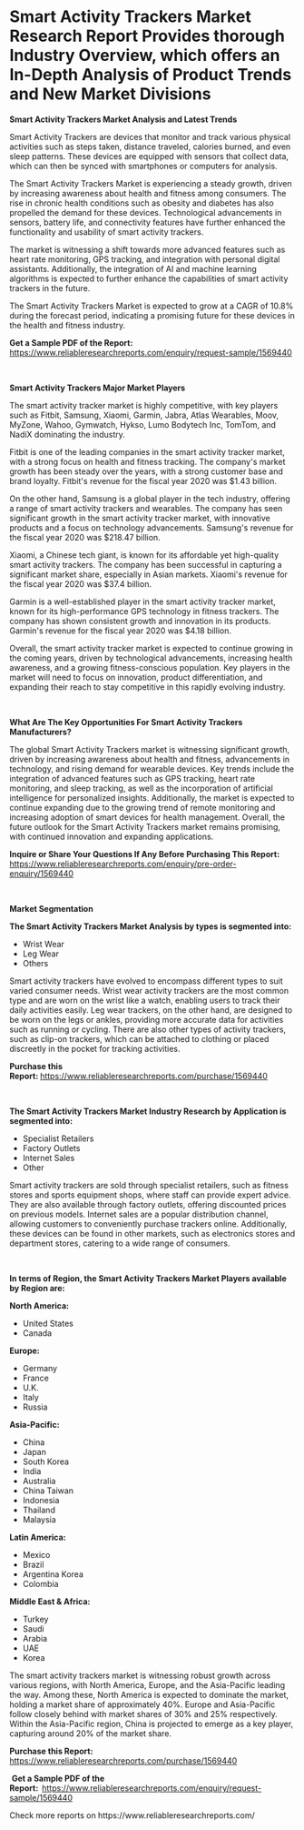 <p><h1>Smart Activity Trackers Market Research Report Provides thorough Industry Overview, which offers an In-Depth Analysis of Product Trends and New Market Divisions</h1></p><p><strong>Smart Activity Trackers Market Analysis and Latest Trends</strong></p>
<p><p>Smart Activity Trackers are devices that monitor and track various physical activities such as steps taken, distance traveled, calories burned, and even sleep patterns. These devices are equipped with sensors that collect data, which can then be synced with smartphones or computers for analysis. </p><p>The Smart Activity Trackers Market is experiencing a steady growth, driven by increasing awareness about health and fitness among consumers. The rise in chronic health conditions such as obesity and diabetes has also propelled the demand for these devices. Technological advancements in sensors, battery life, and connectivity features have further enhanced the functionality and usability of smart activity trackers. </p><p>The market is witnessing a shift towards more advanced features such as heart rate monitoring, GPS tracking, and integration with personal digital assistants. Additionally, the integration of AI and machine learning algorithms is expected to further enhance the capabilities of smart activity trackers in the future. </p><p>The Smart Activity Trackers Market is expected to grow at a CAGR of 10.8% during the forecast period, indicating a promising future for these devices in the health and fitness industry.</p></p>
<p><strong>Get a Sample PDF of the Report:&nbsp;</strong> <a href="https://www.reliableresearchreports.com/enquiry/request-sample/1569440">https://www.reliableresearchreports.com/enquiry/request-sample/1569440</a></p>
<p>&nbsp;</p>
<p><strong>Smart Activity Trackers Major Market Players</strong></p>
<p><p>The smart activity tracker market is highly competitive, with key players such as Fitbit, Samsung, Xiaomi, Garmin, Jabra, Atlas Wearables, Moov, MyZone, Wahoo, Gymwatch, Hykso, Lumo Bodytech Inc, TomTom, and NadiX dominating the industry.</p><p>Fitbit is one of the leading companies in the smart activity tracker market, with a strong focus on health and fitness tracking. The company's market growth has been steady over the years, with a strong customer base and brand loyalty. Fitbit's revenue for the fiscal year 2020 was $1.43 billion.</p><p>On the other hand, Samsung is a global player in the tech industry, offering a range of smart activity trackers and wearables. The company has seen significant growth in the smart activity tracker market, with innovative products and a focus on technology advancements. Samsung's revenue for the fiscal year 2020 was $218.47 billion.</p><p>Xiaomi, a Chinese tech giant, is known for its affordable yet high-quality smart activity trackers. The company has been successful in capturing a significant market share, especially in Asian markets. Xiaomi's revenue for the fiscal year 2020 was $37.4 billion.</p><p>Garmin is a well-established player in the smart activity tracker market, known for its high-performance GPS technology in fitness trackers. The company has shown consistent growth and innovation in its products. Garmin's revenue for the fiscal year 2020 was $4.18 billion.</p><p>Overall, the smart activity tracker market is expected to continue growing in the coming years, driven by technological advancements, increasing health awareness, and a growing fitness-conscious population. Key players in the market will need to focus on innovation, product differentiation, and expanding their reach to stay competitive in this rapidly evolving industry.</p></p>
<p>&nbsp;</p>
<p><strong>What Are The Key Opportunities For Smart Activity Trackers Manufacturers?</strong></p>
<p><p>The global Smart Activity Trackers market is witnessing significant growth, driven by increasing awareness about health and fitness, advancements in technology, and rising demand for wearable devices. Key trends include the integration of advanced features such as GPS tracking, heart rate monitoring, and sleep tracking, as well as the incorporation of artificial intelligence for personalized insights. Additionally, the market is expected to continue expanding due to the growing trend of remote monitoring and increasing adoption of smart devices for health management. Overall, the future outlook for the Smart Activity Trackers market remains promising, with continued innovation and expanding applications.</p></p>
<p><strong>Inquire or Share Your Questions If Any Before Purchasing This Report:</strong> <a href="https://www.reliableresearchreports.com/enquiry/pre-order-enquiry/1569440">https://www.reliableresearchreports.com/enquiry/pre-order-enquiry/1569440</a></p>
<p>&nbsp;</p>
<p><strong>Market Segmentation</strong></p>
<p><strong>The Smart Activity Trackers Market Analysis by types is segmented into:</strong></p>
<p><ul><li>Wrist Wear</li><li>Leg Wear</li><li>Others</li></ul></p>
<p><p>Smart activity trackers have evolved to encompass different types to suit varied consumer needs. Wrist wear activity trackers are the most common type and are worn on the wrist like a watch, enabling users to track their daily activities easily. Leg wear trackers, on the other hand, are designed to be worn on the legs or ankles, providing more accurate data for activities such as running or cycling. There are also other types of activity trackers, such as clip-on trackers, which can be attached to clothing or placed discreetly in the pocket for tracking activities.</p></p>
<p><strong>Purchase this Report:&nbsp;</strong><a href="https://www.reliableresearchreports.com/purchase/1569440">https://www.reliableresearchreports.com/purchase/1569440</a></p>
<p>&nbsp;</p>
<p><strong>The Smart Activity Trackers Market Industry Research by Application is segmented into:</strong></p>
<p><ul><li>Specialist Retailers</li><li>Factory Outlets</li><li>Internet Sales</li><li>Other</li></ul></p>
<p><p>Smart activity trackers are sold through specialist retailers, such as fitness stores and sports equipment shops, where staff can provide expert advice. They are also available through factory outlets, offering discounted prices on previous models. Internet sales are a popular distribution channel, allowing customers to conveniently purchase trackers online. Additionally, these devices can be found in other markets, such as electronics stores and department stores, catering to a wide range of consumers.</p></p>
<p>&nbsp;</p>
<p><strong>In terms of Region, the Smart Activity Trackers Market Players available by Region are:</strong></p>
<p>
    <p> <strong> North America: </strong>
        <ul>
            <li>United States</li>
            <li>Canada</li>
        </ul>
        </p> 
    <p> <strong> Europe: </strong>
        <ul>
            <li>Germany</li>
            <li>France</li>
            <li>U.K.</li>
            <li>Italy</li>
            <li>Russia</li>
        </ul>
        </p> 
    <p> <strong> Asia-Pacific: </strong>
        <ul>
            <li>China</li>
            <li>Japan</li>
            <li>South Korea</li>
            <li>India</li>
            <li>Australia</li>
            <li>China Taiwan</li>
            <li>Indonesia</li>
            <li>Thailand</li>
            <li>Malaysia</li>
        </ul>
        </p> 
    <p> <strong> Latin America: </strong>
        <ul>
            <li>Mexico</li>
            <li>Brazil</li>
            <li>Argentina Korea</li>
            <li>Colombia</li>
        </ul>
        </p> 
    <p> <strong> Middle East & Africa: </strong>
        <ul>
            <li>Turkey</li>
            <li>Saudi</li>
            <li>Arabia</li>
            <li>UAE</li>
            <li>Korea</li>
        </ul>
    </p>
    </p>
<p><p>The smart activity trackers market is witnessing robust growth across various regions, with North America, Europe, and the Asia-Pacific leading the way. Among these, North America is expected to dominate the market, holding a market share of approximately 40%. Europe and Asia-Pacific follow closely behind with market shares of 30% and 25% respectively. Within the Asia-Pacific region, China is projected to emerge as a key player, capturing around 20% of the market share.</p></p>
<p><strong>Purchase this Report: </strong><a href="https://www.reliableresearchreports.com/purchase/1569440">https://www.reliableresearchreports.com/purchase/1569440</a></p>
<p>&nbsp;<strong>Get a Sample PDF of the Report:&nbsp;&nbsp;</strong><a href="https://www.reliableresearchreports.com/enquiry/request-sample/1569440">https://www.reliableresearchreports.com/enquiry/request-sample/1569440</a></p>
<p><strong></strong></p>
<p>Check more reports on https://www.reliableresearchreports.com/</p>